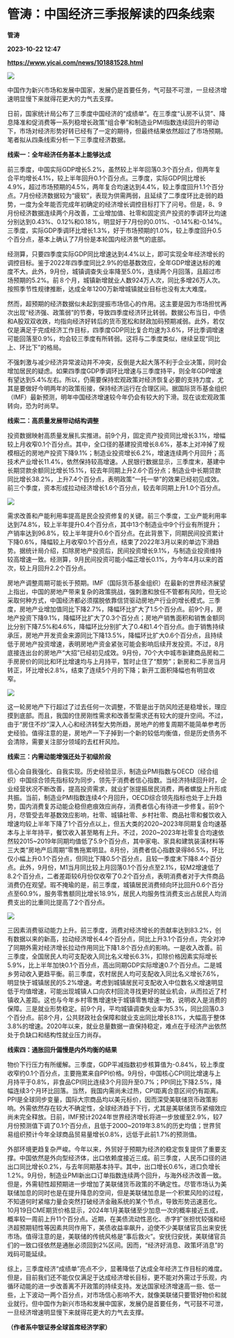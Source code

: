 # 管涛：中国经济三季报解读的四条线索
**管涛**

**2023-10-22 12:47**

**https://www.yicai.com/news/101881528.html**

![](https://imgcdn.yicai.com/uppics/slides/2023/10/b404beb814810191338dfb63a0a2d9d5.jpg)

中国作为新兴市场和发展中国家，发展仍是首要任务，气可鼓不可泄，一旦经济增速明显慢下来就得花更大的力气去支撑。

日前，国家统计局公布了三季度中国经济的“成绩单”。在三季度“认房不认贷”、降息降准和促消费等一系列稳增长政策“组合拳”和制造业PMI指数连续回升的带动下，市场对经济形势好转已经有了一定的期待，但最终结果依然超过了市场预期。笔者拟从四条线索分析一下三季度经济数据。

**线索一：全年经济任务基本上能够达成**

前三季度，中国实际GDP增长5.2%，虽然较上半年回落0.3个百分点，但两年复合平均增长4.1%，较上半年回升0.1个百分点。三季度，实际GDP同比增长4.9%，超过市场预期的4.5%，两年复合均速达到4.4%，较上季度回升1.1个百分点。7月份经济数据较为“疲软”，表现为供需两弱，且延续了二季度环比走弱的趋势，一度为全年能否完成年初确定的经济增长调控目标打下了问号。但是，8、9月份经济数据连续两个月改善，工业增加值、社零和固定资产投资的季调环比均速分别达到0.43%、0.12%和0.18%，明显好于7月份的0.01%、-0.14%和-0.14%。三季度，实际GDP季调环比增长1.3%，好于市场预期的1.0%，较上季度回升0.5个百分点，基本上确认了7月份是本轮国内经济景气的底部。

经测算，只要四季度实际GDP同比增速达到4.4%以上，即可实现全年经济增长的调控目标。鉴于2022年四季度同比2.9%的低基数效应，全年GDP增速达标的难度不大。此外，9月份，城镇调查失业率降至5.0%，连续两个月回落，且超过市场预期的5.2%。前８个月，城镇新增就业人数924万人次，同比多增26万人次。按照季节性规律推断，达成全年1200万新增城镇就业目标也没有太大难度。

然而，超预期的经济数据似未起到提振市场信心的作用。这主要是因为市场担忧再次出现“经济强、政策弱”的节奏，导致四季度经济环比转弱。数据公布当日，中债和A股双双收跌，均指向经济好转后的货币宽松和财政加码预期减弱。此外，若仅仅是满足于完成经济工作目标，四季度GDP同比复合均速为3.6%，环比季调增速可能回落至0.9%，均会较三季度有所转弱。这将与二季度类似，继续呈现“同比上、环比下”的格局。

不强刺激与减少经济异常波动并不冲突，反倒是大起大落不利于企业决策，同时会增加居民的疑虑。如果四季度GDP季调环比增速与三季度持平，则全年GDP增速有望达到5.4%左右。所以，仍需要保持宏观政策对经济恢复必要的支持力度，尤其是要做好今明两年的政策衔接，保持经济运行在合理区间。据国际货币基金组织（IMF）最新预测，明年中国经济增速较今年仍会有较大的下滑。现在谈宏观政策转向，恐为时尚早。

**线索二：高质量发展带动结构调整**

投资数据映射高质量发展扎实推进。前9个月，固定资产投资同比增长3.1%，增幅较上月收窄0.1个百分点。其中，全口径的基建投资增长8.6%，基本上对冲掉了规模相近的房地产投资下降9.1%；制造业投资增长6.2%，增速连续两个月回升；高技术产业增长11.4%，依然保持较高增速。人民银行数据显示，三季度末，基建中长期贷款余额同比增长15.1%，较去年同期上升2.6个百分点；制造业中长期贷款同比增长38.2%，上升7.4个百分点，表明政策“一托一举”的效果已经初见成效。前三个季度，资本形成拉动经济增长1.6个百分点，较去年同期上升1.0个百分点。

![](https://imgcdn.yicai.com/uppics/images/2023/10/70592ffef60c2ed936e7e23922806ff8.jpg)

需求改善和产能利用率提高是民企投资修复的关键。前三个季度，工业产能利用率达到74.8%，较上半年提升0.4个百分点，其中13个制造业中9个行业有所提升；产销率达到96.8%，较上半年提升0.6个百分点。在此背景下，同期民间投资累计下降0.6%，降幅较上月收窄0.1个百分点，结束了2022年3月以来的单边下滑趋势。据统计局介绍，扣除房地产投资后，民间投资增长9.1%，与制造业投资维持较高增速一致。经测算，9月民间投资可能小幅正增长0.1%，为今年4月以来的首次，较上月回升2.2个百分点。

房地产调整周期可能长于预期。IMF（国际货币基金组织）在最新的世界经济展望上指出，中国的房地产带来复杂的政策挑战，强刺激和放任不管都有风险，但无论采取何种方式，中国经济都必须摆脱依靠信贷驱动房地产行业的增长模式。三季度，房地产业增加值同比下降2.7%，降幅环比扩大了1.5个百分点。前9个月，房地产投资下降9.1%，降幅环比扩大了0.3个百分点；房地产销售面积和销售金额同比分别下降7.5%和4.6%，降幅环比分别扩大了0.4和1.4个百分点。由于销售持续承压，房地产开发资金来源同比下降13.5%，降幅环比扩大0.6个百分点，且持续低于房地产投资增速，表明房地产资金紧张可能会影响后续开发投资。不过，8月底接连出台的房地产“大招”已经初见成效。9月份，70个大中城市新建商品房和二手房房价的同比和环比增速均与上月持平，暂时止住了“颓势”；新房和二手房当月转正，环比增长2.8%，结束了连续5个月的下降；新开工面积降幅也有明显收窄。

![](https://imgcdn.yicai.com/uppics/images/2023/10/dde461ccf2746a2604e40d5f9e3b5bf3.jpg)

这一轮房地产下行超过了过去任何一次调整，不管是出于防风险还是稳增长，理应摸到底部。而且，我国的住房刚性需求和改善型需求还有较大的提升空间。不过，由于“房住不炒”深入人心和经济转型大势所趋，房地产的修复周期不能简单参考历史经验。值得注意的是，房地产一下子掉到一个新的较低均衡值，但是历史债务不会清除，需要关注部分领域的去杠杆风险。

**线索三：内需动能增强还处于初级阶段**

信心会自我强化、自我实现。历史经验显示，制造业PMI指数与OECD（经合组织）中国综合领先指标较为同步，领先于消费者信心指数。当经济持续回升时，企业经营状况不断改善，提高投资需求，就业扩张提振居民消费，两者螺旋上升形成共振。当前，制造业PMI指数连续4个月回升，OECD综合领先指标也处于上升趋势，国内消费复苏动能企稳但疤痕效应尚存，消费者信心有待进一步修复。前9个月，尽管受去年基数效应影响，社零、城镇社零、乡村社零、商品社零和餐饮收入增速均较上半年下降了1个百分点以上，但五大类的2020~2023年同期复合均速基本与上半年持平，餐饮收入甚至略有上升。不过，2020~2023年社零复合均速依然较2015~2019年同期均值低了5.9个百分点，其中家电、家具和建筑装潢材料等三大类“房地产后周期”零售拖累明显。8月份，消费者信心指数录得86.5%，环比仅小幅上升0.1个百分点，但同比下降0.5个百分点，且较一季度末下降8.4个百分点。此外，9月份，M1当月同比较上月回落0.1个百分点至2.1%，较M2增速低了8.2个百分点，二者差距较6月份仅收窄了0.2个百分点，表明消费者对于大件商品消费仍在观望。瑕不掩瑜的是，前三季度，城镇居民消费倾向环比回升0.6个百分点至60.9%，服务零售额同比增长18.9%，居民人均服务性消费支出占居民人均消费支出的比重同比提高了2个百分点。

![](https://imgcdn.yicai.com/uppics/images/2023/10/667c2ad7e4594bbff10b6b7912b87d45.jpg)

三因素消费驱动能力上升。前三季度，消费对经济增长的贡献率达到83.2%，创有数据以来的新高，拉动经济增长4.4个百分点，同比上升3.1个百分点，完全对冲了同期外需对经济增长拉动作用同比下降1.8个百分点的影响。一是收入改善。前三季度，全国居民人均可支配收入同比名义增长6.3%，扣除价格因素实际增长5.9%，比上半年加快0.1个百分点，高出同期GDP实际增速0.7个百分点。二是城乡劳动收入更趋平衡。前三季度，农村居民人均可支配收入同比名义增长7.6%，明显快于城镇居民的5.2%增速。考虑到城镇居民可支配收入中位数名义增速明显低于均值增速，可能出现城镇人口向农村回流寻找更好的就业机会，从而拉近了村镇收入差距。这也与今年乡村零售增速快于城镇零售增速一致，说明收入是消费的保障。三是就业形势稳定。前9个月，平均城镇调查失业率为5.3%，同比回落0.3个百分点。前8个月，公共财政社会保障和就业支出同比增长8.1%，大幅高于整体3.8%的增速。2020年以来，就业总量数据一直保持稳定，难点在于经济产出依然处于负缺口和结构性就业压力尚存。

**线索四：通胀回升偏慢是内外均衡的结果**

物价下行压力有所缓解。三季度，GDP平减指数初步核算值为-0.84%，较上季度收窄约0.1个百分点，主要拖累来自PPI价格。9月份，中国核心CPI同比增速与上月持平于0.8%，非食品CPI同比连续3个月回升至0.7%；PPI同比下降2.5%，降幅连续3个月环比回落。当然，我国内需尚未过热，CPI距离合意区间仍有距离。PPI是全球同步变量，国际大宗商品均以美元标价，因而深受美联储货币政策影响。外需依然存在较大不确定性，全球经济趋于下行，尤其是美联储货币紧缩效应尚未完全释放。日前，IMF预计2024年世界经济增长将进一步放缓至2.9%，较7月份预测值下调了0.1个百分点，且低于2000~2019年3.8%的历史均值；世界贸易组织预计今年全球商品贸易量增长0.8%，远低于此前1.7%的预测值。

外部环境更趋复杂严峻。今年以来，外贸好于预期为经济的稳定恢复提供了重要支撑。中国依然是外向型经济体，出口依赖度接近三成。前三季度，人民币口径的进出口同比增长0.2%，与去年同期基本持平。其中，出口增长0.6%，进口负增长1.2%。9月份，制造业PMI新出口订单指数连续两个回升，与海外经济改善一致。但是，外需韧性超预期进一步增加了美联储货币政策的不确定性。尽管市场认为美联储加息的同时也是在提升降息的空间，但是美联储加息是一个积累风险的过程，不知道何时紧缩力量会突然打破经济金融系统的某个节点，导致形势迅速恶化。10月19日CME期货价格显示，2024年1月美联储至少加息一次的概率接近五成，概率较一周前上升11个百分点。近期，在美债流动性恶化、赤字扩张担忧较强和经济超预期韧性等因素共同作用下，美债收益率飙升，迫使不少美联储官员出来安抚市场。值得注意的是，美联储的传统风格是“事后救火”。安抚归安抚，美联储官员们的一致口径依然是通胀必须回到2%区间。因而，“经济好消息、政策坏消息”的戏码可能延续。

综上，三季度经济“成绩单”亮点不少，显著降低了达成全年经济工作目标的难度。但是，目前我们还不能仅仅满足于达成经济增长目标，更不能对外需过于乐观，内循环动能的进一步改善离不开政策的持续支持。发达国家经济增速高一些、低一些，上下波动一两个百分点，对市场信心影响不大，就像美联储只要管好物价和就业就行。但中国作为新兴市场和发展中国家，发展仍是首要任务，气可鼓不可泄，一旦经济增速明显慢下来就得花更大的力气去支撑。

**（作者系中银证券全球首席经济学家）**